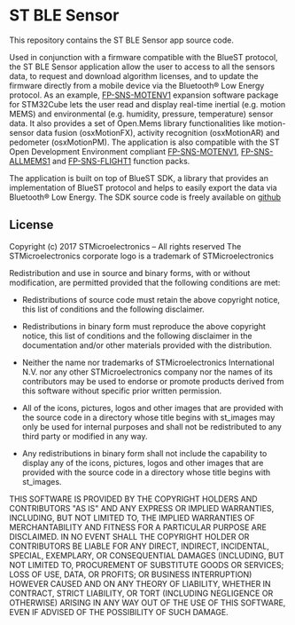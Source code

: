 # ST BLE Sensor

This repository contains the ST BLE Sensor app source code.

Used in conjunction with a firmware compatible with the BlueST protocol, the ST BLE Sensor application allow the user to access to all the sensors data, to request and download algorithm licenses, and to update the firmware directly from a mobile device via the Bluetooth® Low Energy protocol.
As an example, [FP-SNS-MOTENV1](http://www.st.com/content/st_com/en/products/embedded-software/mems-and-sensors-software/open-mems/bluemicrosystem1.html) expansion software package for STM32Cube lets the user read and display real-time inertial (e.g. motion MEMS) and environmental (e.g. humidity, pressure, temperature) sensor data. It also provides a set of Open.Mems library functionalities like motion-sensor data fusion (osxMotionFX), activity recognition (osxMotionAR) and pedometer (osxMotionPM).
The application is also compatible with the ST Open Development Environment compliant [FP-SNS-MOTENV1](http://www.st.com/content/st_com/en/products/embedded-software/mcus-embedded-software/stm32-embedded-software/stm32-ode-function-pack-sw/fp-sns-motenv1.html), [FP-SNS-ALLMEMS1](http://www.st.com/content/st_com/en/products/embedded-software/mcus-embedded-software/stm32-embedded-software/stm32-ode-function-pack-sw/fp-sns-allmems1.html) and [FP-SNS-FLIGHT1](http://www.st.com/content/st_com/en/products/embedded-software/mcus-embedded-software/stm32-embedded-software/stm32-ode-function-pack-sw/fp-sns-flight1.html) function packs.

The application is built on top of BlueST SDK, a library that provides an implementation of BlueST protocol and helps to easily export the data via Bluetooth® Low Energy. The SDK source code is freely available on [github](https://github.com/STMicroelectronics/)


## License

Copyright (c) 2017  STMicroelectronics – All rights reserved
The STMicroelectronics corporate logo is a trademark of STMicroelectronics

Redistribution and use in source and binary forms, with or without modification,
are permitted provided that the following conditions are met:

- Redistributions of source code must retain the above copyright notice, this list of conditions
and the following disclaimer.

- Redistributions in binary form must reproduce the above copyright notice, this list of
conditions and the following disclaimer in the documentation and/or other materials provided
with the distribution.

- Neither the name nor trademarks of STMicroelectronics International N.V. nor any other
STMicroelectronics company nor the names of its contributors may be used to endorse or
promote products derived from this software without specific prior written permission.

- All of the icons, pictures, logos and other images that are provided with the source code
in a directory whose title begins with st_images may only be used for internal purposes and
shall not be redistributed to any third party or modified in any way.

- Any redistributions in binary form shall not include the capability to display any of the
icons, pictures, logos and other images that are provided with the source code in a directory
whose title begins with st_images.

THIS SOFTWARE IS PROVIDED BY THE COPYRIGHT HOLDERS AND CONTRIBUTORS "AS IS" AND ANY EXPRESS OR
IMPLIED WARRANTIES, INCLUDING, BUT NOT LIMITED TO, THE IMPLIED WARRANTIES OF MERCHANTABILITY
AND FITNESS FOR A PARTICULAR PURPOSE ARE DISCLAIMED. IN NO EVENT SHALL THE COPYRIGHT HOLDER
OR CONTRIBUTORS BE LIABLE FOR ANY DIRECT, INDIRECT, INCIDENTAL, SPECIAL, EXEMPLARY, OR
CONSEQUENTIAL DAMAGES (INCLUDING, BUT NOT LIMITED TO, PROCUREMENT OF SUBSTITUTE GOODS OR
SERVICES; LOSS OF USE, DATA, OR PROFITS; OR BUSINESS INTERRUPTION) HOWEVER CAUSED AND ON ANY
THEORY OF LIABILITY, WHETHER IN CONTRACT, STRICT LIABILITY, OR TORT (INCLUDING NEGLIGENCE OR
OTHERWISE) ARISING IN ANY WAY OUT OF THE USE OF THIS SOFTWARE, EVEN IF ADVISED OF THE POSSIBILITY
OF SUCH DAMAGE.
